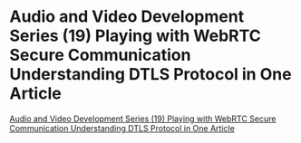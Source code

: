 # Audio and Video Development Series (19) Playing with WebRTC Secure Communication Understanding DTLS Protocol in One Article
[Audio and Video Development Series (19) Playing with WebRTC Secure Communication Understanding DTLS Protocol in One Article](https://aiwithcloud.com/2022/09/19/audio_and_video_development_series_19_playing_with_webrtc_secure_communication_understanding_dtls_protocol_in_one_article/)
